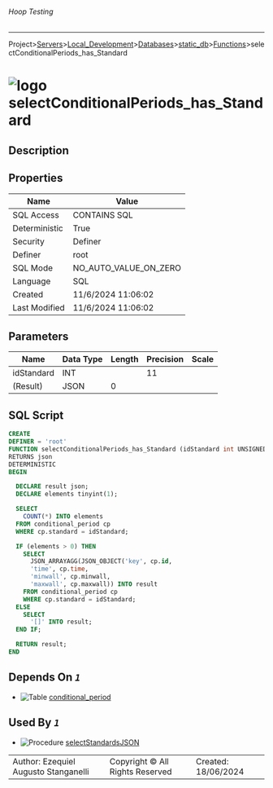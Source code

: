 ###### Hoop Testing
___
Project>[Servers](../../../../Servers.md)>[Local_Development](../../../Local_Development.md)>[Databases](../../Databases.md)>[static_db](../static_db.md)>[Functions](Functions.md)>selectConditionalPeriods_has_Standard


# ![logo](../../../../../Images/function64.svg) selectConditionalPeriods_has_Standard

## <a name="#Description"></a>Description
> 
## <a name="#Properties"></a>Properties
|Name|Value|
|---|---|
|SQL Access|CONTAINS SQL|
|Deterministic|True|
|Security|Definer|
|Definer|root|
|SQL Mode|NO_AUTO_VALUE_ON_ZERO|
|Language|SQL|
|Created|11/6/2024 11:06:02|
|Last Modified|11/6/2024 11:06:02|


## <a name="#Parameters"></a>Parameters
|Name|Data Type|Length|Precision|Scale|
|---|---|---|---|---|
|idStandard|INT||11||
|(Result)|JSON|0|||

## <a name="#SqlScript"></a>SQL Script
```SQL
CREATE
DEFINER = 'root'
FUNCTION selectConditionalPeriods_has_Standard (idStandard int UNSIGNED)
RETURNS json
DETERMINISTIC
BEGIN

  DECLARE result json;
  DECLARE elements tinyint(1);

  SELECT
    COUNT(*) INTO elements
  FROM conditional_period cp
  WHERE cp.standard = idStandard;

  IF (elements > 0) THEN
    SELECT
      JSON_ARRAYAGG(JSON_OBJECT('key', cp.id,
      'time', cp.time,
      'minwall', cp.minwall,
      'maxwall', cp.maxwall)) INTO result
    FROM conditional_period cp
    WHERE cp.standard = idStandard;
  ELSE
    SELECT
      '[]' INTO result;
  END IF;

  RETURN result;
END
```

## <a name="#DependsOn"></a>Depends On _`1`_
- ![Table](../../../../../Images/table.svg) [conditional_period](../Tables/conditional_period.md)


## <a name="#UsedBy"></a>Used By _`1`_
- ![Procedure](../../../../../Images/procedure.svg) [selectStandardsJSON](../Procedures/selectStandardsJSON.md)


||||
|---|---|---|
|Author: Ezequiel Augusto Stanganelli|Copyright © All Rights Reserved|Created: 18/06/2024|
